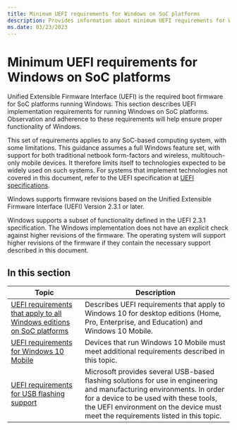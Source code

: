 ```yaml
---
title: Minimum UEFI requirements for Windows on SoC platforms
description: Provides information about minimum UEFI requirements for Windows on SoC platforms.
ms.date: 03/23/2023
---
```


# Minimum UEFI requirements for Windows on SoC platforms

Unified Extensible Firmware Interface (UEFI) is the required boot firmware for SoC platforms running Windows. This section describes UEFI implementation requirements for running Windows on SoC platforms. Observation and adherence to these requirements will help ensure proper functionality of Windows.

This set of requirements applies to any SoC-based computing system, with some limitations. This guidance assumes a full Windows feature set, with support for both traditional netbook form-factors and wireless, multitouch-only mobile devices. It therefore limits itself to technologies expected to be widely used on such systems. For systems that implement technologies not covered in this document, refer to the UEFI specification at [UEFI specifications](https://uefi.org/specifications).

Windows supports firmware revisions based on the Unified Extensible Firmware Interface (UEFI) Version 2.3.1 or later.

Windows supports a subset of functionality defined in the UEFI 2.3.1 specification. The Windows implementation does not have an explicit check against higher revisions of the firmware. The operating system will support higher revisions of the firmware if they contain the necessary support described in this document.

## In this section

| Topic | Description |
|--|--|
| [UEFI requirements that apply to all Windows editions on SoC platforms](uefi-requirements-that-apply-to-all-windows-platforms.md) | Describes UEFI requirements that apply to Windows 10 for desktop editions (Home, Pro, Enterprise, and Education) and Windows 10 Mobile. |
| [UEFI requirements for Windows 10 Mobile](uefi-requirements-specific-to-windows-mobile.md) | Devices that run Windows 10 Mobile must meet additional requirements described in this topic. |
| [UEFI requirements for USB flashing support](uefi-requirements-for-usb-flashing-support.md) | Microsoft provides several USB-based flashing solutions for use in engineering and manufacturing environments. In order for a device to be used with these tools, the UEFI environment on the device must meet the requirements listed in this topic. |
